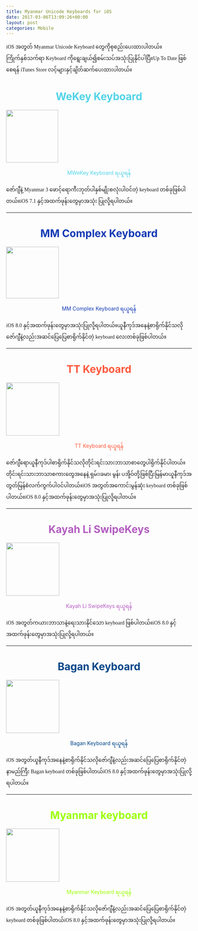 ```yaml
---
title: Myanmar Unicode Keyboards for iOS
date: 2017-03-06T13:09:26+00:00
layout: post
categories: Mobile
---
```

<p style="font-family: 'Masterpiece Uni Sans', 'Myanmar MN', 'Myanmar Sangam MN', Myanmar3, Yunghkio, Parabaik, 'WinUni Innwa', 'Win Uni Innwa', Padauk, Panglong, 'MyMyanmar Unicode';">
  iOS အတွတ် Myanmar Unicode Keyboard တွေကိုစုစည်းပေးထားပါတယ်။ကြိုက်နှစ်သက်ရာ Keyboard ကိုရွေးချယ်၍စမ်းသပ်အသုံးပြုနိုင်ပါပြီ။Up To Date ဖြစ်စေရန် iTunes Store လင့်များနှင့်ချိတ်ဆက်ပေးထားပါတယ်။
</p>

<h1 style="color: #52d3e8; text-align: center;">
  WeKey Keyboard
</h1>

<img loading="lazy" class="wp-image-1781 aligncenter" src="http://localhost/wordpress/wp-content/uploads/2017/03/Untitled1.png" alt="" width="141" height="143" /> 

<a style="text-decoration: none; color: #52d3e8; text-align: center; display: block; margin: 0 auto;" title="WeKey Keyboard ရယူရန်" href="https://itunes.apple.com/us/app/wekey/id920732480?mt=8">MWeKey Keyboard ရယူရန်</a>

<p style="font-family: 'Masterpiece Uni Sans', 'Myanmar MN', 'Myanmar Sangam MN', Myanmar3, Yunghkio, Parabaik, 'WinUni Innwa', 'Win Uni Innwa', Padauk, Panglong, 'MyMyanmar Unicode';">
  ဇော်ဂျီနဲ့ Myanmar 3 ဖောင့်ရောကီးဘုတ်ပါနှစ်မျိုးစလုံးပါဝင်တဲ့ keyboard တစ်ခုဖြစ်ပါတယ်။iOS 7.1 နှင့်အထက်ဖုန်းတွေမှာအသုံး ပြုလို့ရပါတယ်။
</p>

* * *

<h1 style="color: #123ab4; text-align: center;">
  MM Complex Keyboard
</h1>

<img loading="lazy" class="wp-image-1781 aligncenter" src="http://localhost/wordpress/wp-content/uploads/2017/03/Untitled.png" alt="" width="143" height="140" /> 

<a style="text-decoration: none; color: #123ab4; text-align: center; display: block; margin: 0 auto;" title="MM Complex Keyboard ရယူရန်" href="https://itunes.apple.com/us/app/id931277655">MM Complex Keyboard ရယူရန်</a>

<p style="font-family: 'Masterpiece Uni Sans', 'Myanmar MN', 'Myanmar Sangam MN', Myanmar3, Yunghkio, Parabaik, 'WinUni Innwa', 'Win Uni Innwa', Padauk, Panglong, 'MyMyanmar Unicode';">
  iOS 8.0 နှင့်အထက်ဖုန်းတွေမှာအသုံးပြုလို့ရပါတယ်။ယူနီကုဒ်အနေနဲ့စာရိုက်နိုင်သလိုဇော်ဂျီနဲ့လည်းအဆင်ပြေပြေစာရိုက်နိုင်တဲ့ keyboard လေးတစ်ခုဖြစ်ပါတယ်။
</p>

* * *

<h1 style="color: #ff593e; text-align: center;">
  TT Keyboard
</h1>

<img loading="lazy" class="wp-image-1781 aligncenter" src="http://localhost/wordpress/wp-content/uploads/2017/03/Untitled2.png" alt="" width="144" height="144" /> 

<a style="text-decoration: none; color: #ff593e; text-align: center; display: block; margin: 0 auto;" title="TT Keyboard ရယူရန်" href="https://itunes.apple.com/sg/app/ttkeyboard/id919884616?mt=8">TT Keyboard ရယူရန်</a>

<p style="font-family: 'Masterpiece Uni Sans', 'Myanmar MN', 'Myanmar Sangam MN', Myanmar3, Yunghkio, Parabaik, 'WinUni Innwa', 'Win Uni Innwa', Padauk, Panglong, 'MyMyanmar Unicode';">
  ဇော်ဂျီရောယူနီကုဒ်ပါစာရိုက်နိုင်သလိုတိုင်းရင်းသားဘာသာစာတွေပါရိုက်နိုင်ပါတယ်။တိုင်းရင်းသားဘာသာစကားတွေအနေနဲ့ ရှမ်း၊ခမာ၊ မွန်၊ ပအို့ဝ်တို့ဖြစ်ပြီးမြန်မာယူနီကုဒ်အတွတ်မြန်စံလက်ကွက်ပါဝင်ပါတယ်။iOS အတွတ်အကောင်းမွန်ဆုံး keyboard တစ်ခုဖြစ်ပါတယ်။iOS 8.0 နှင့်အထက်ဖုန်းတွေမှာအသုံးပြုလို့ရပါတယ်။
</p>

* * *

<h1 style="color: #b35dc0; text-align: center;">
  Kayah Li SwipeKeys
</h1>

<img loading="lazy" class="wp-image-1781 aligncenter" src="http://localhost/wordpress/wp-content/uploads/2017/03/Untitled-1.png" alt="" width="144" height="144" /> 

<a style="text-decoration: none; color: #b35dc0; text-align: center; display: block; margin: 0 auto;" title="TT Keyboard ရယူရန်" href="https://itunes.apple.com/us/app/kayah-li-swipekeys/id1013364508?mt=8">Kayah Li SwipeKeys ရယူရန်</a>

<p style="font-family: 'Masterpiece Uni Sans', 'Myanmar MN', 'Myanmar Sangam MN', Myanmar3, Yunghkio, Parabaik, 'WinUni Innwa', 'Win Uni Innwa', Padauk, Panglong, 'MyMyanmar Unicode';">
  iOS အတွတ်ကယားဘာသာနဲ့ရေးသားနိုင်သော keyboard ဖြစ်ပါတယ်။iOS 8.0 နှင့်အထက်ဖုန်းတွေမှာအသုံးပြုလို့ရပါတယ်။
</p>

* * *

<h1 style="color: #014687; text-align: center;">
  Bagan Keyboard
</h1>

<img loading="lazy" class="wp-image-1781 aligncenter" src="http://localhost/wordpress/wp-content/uploads/2017/03/Untitled-2.png" alt="" width="144" height="144" /> 

<a style="text-decoration: none; color: #014687; text-align: center; display: block; margin: 0 auto;" title="TT Keyboard ရယူရန်" href="https://itunes.apple.com/us/app/bagan-keyboard/id1069388206?mt=8">Bagan Keyboard ရယူရန်</a>

<p style="font-family: 'Masterpiece Uni Sans', 'Myanmar MN', 'Myanmar Sangam MN', Myanmar3, Yunghkio, Parabaik, 'WinUni Innwa', 'Win Uni Innwa', Padauk, Panglong, 'MyMyanmar Unicode';">
  iOS အတွတ်ယူနီကုဒ်အနေနဲ့စာရိုက်နိုင်သလိုဇော်ဂျီနဲ့လည်းအဆင်ပြေပြေစာရိုက်နိုင်တဲ့ နာမည်ကြီး Bagan keyboard တစ်ခုဖြစ်ပါတယ်iOS 8.0 နှင့်အထက်ဖုန်းတွေမှာအသုံးပြုလို့ရပါတယ်။
</p>

* * *

<h1 style="color: #9bff04; text-align: center;">
  Myanmar keyboard
</h1>

<img loading="lazy" class="wp-image-1781 aligncenter" src="http://localhost/wordpress/wp-content/uploads/2017/03/Untitled-3.png" alt="" width="144" height="144" /> 

<a style="text-decoration: none; color: #9bff04; text-align: center; display: block; margin: 0 auto;" title="TT Keyboard ရယူရန်" href="https://itunes.apple.com/sg/app/myanmar-keyboard/id1033018635?mt=8">Myanmar Keyboard ရယူရန်</a>

<p style="font-family: 'Masterpiece Uni Sans', 'Myanmar MN', 'Myanmar Sangam MN', Myanmar3, Yunghkio, Parabaik, 'WinUni Innwa', 'Win Uni Innwa', Padauk, Panglong, 'MyMyanmar Unicode';">
  iOS အတွတ်ယူနီကုဒ်အနေနဲ့စာရိုက်နိုင်သလိုဇော်ဂျီနဲ့လည်းအဆင်ပြေပြေစာရိုက်နိုင်တဲ့ keyboard တစ်ခုဖြစ်ပါတယ်iOS 8.0 နှင့်အထက်ဖုန်းတွေမှာအသုံးပြုလို့ရပါတယ်။
</p>